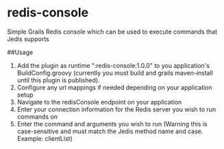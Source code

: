 # redis-console
Simple Grails Redis console which can be used to execute commands that Jedis supports

##Usage
  1. Add the plugin as runtime ":redis-console:1.0.0" to you application's BuildConfig.groovy (currently you must build and grails maven-install until this plugin is published).
  2. Configure any url mappings if needed depending on your application setup
  3. Navigate to the redisConsole endpoint on your application
  4. Enter your connection information for the Redis server you wish to run commands on
  5. Enter the command and arguments you wish to run (Warning this is case-sensitive and must match the Jedis method name and case. Example: clientList)


